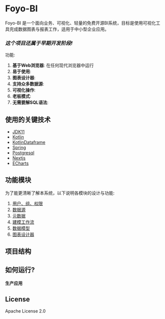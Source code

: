 # Foyo-BI

Foyo-BI 是一个面向业务、可视化、轻量的免费开源BI系统，目标是使用可视化工具完成数据图表与报表工作，适用于中小型企业应用。

### ***这个项目还属于早期开发阶段!***

功能:
1. **基于Web浏览器**: 在任何现代浏览器中运行
2. **易于使用**:
3. **图表设计器**:
4. **支持众多数据源**:
5. **可视化操作**:
6. **老板模式**:
7. **无需要解SQL语法**:


## 使用的关键技术

* [JDK11](http://#)
* [Kotlin](https://kotlinlang.org)
* [KotlinDataframe](https://kotlin.github.io/dataframe/gettingstarted.html)
* [Spring](https://spring.io)
* [Postgresql](https://www.postgresql.org)
* [Nextjs](https://nextjs.org/)
* [ECharts](https://echarts.apache.org/zh/index.html)

## 功能模块

为了能更清晰了解本系统，以下说明各模块的设计与功能:

1. [用户、组、权限](./docs/user.md)
2. [数据源](./docs/data-source.md)
3. [元数据](./docs/meta-data.md)
4. [建模工作流](./docs/workflow.md)
5. [数据模型](./docs/data-model.md)
6. [图表设计器](./docs/chart-design.md)


## 项目结构

## 如何运行?


#### 生产应用

## License

Apache License 2.0
